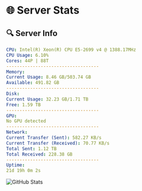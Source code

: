# 🌐 Server Stats
## 🔍 Server Info
```yaml
CPU: Intel(R) Xeon(R) CPU E5-2699 v4 @ 1388.17MHz
CPU Usage: 6.10%
Cores: 44P | 88T
-----------------------------------
Memory:
Current Usage: 8.46 GB/503.74 GB
Available: 491.82 GB
-----------------------------------
Disk:
Current Usage: 32.23 GB/1.71 TB
Free: 1.59 TB
-----------------------------------
GPU:
No GPU detected
-----------------------------------
Network:
Current Transfer (Sent): 582.27 KB/s
Current Transfer (Received): 70.77 KB/s
Total Sent: 1.12 TB
Total Received: 228.38 GB
-----------------------------------
Uptime:
21d 19h 0m 2s
```
![GitHub Stats](https://img.shields.io/badge/Updated-2025-05-11_12:08:50-blue)